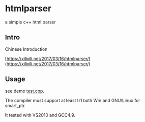 # htmlparser

a simple c++ html parser

## Intro

Chinese Introduction

 [https://xilixili.net/2017/03/16/htmlparser/](https://xilixili.net/2017/03/16/htmlparser/)

## Usage

see demo [test.cpp](test.cpp).

The compiler must support at least tr1 both Win and GNU/Linux for smart_ptr.

It tested with VS2010 and GCC4.9.